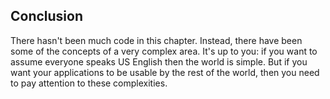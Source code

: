 ## Conclusion

There hasn't been much code in this chapter. Instead, there have been some of the concepts of a very complex area. It's up to you: if you want to assume everyone speaks US English then the world is simple. But if you want your applications to be usable by the rest of the world, then you need to pay attention to these complexities.

